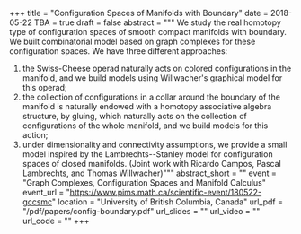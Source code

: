 +++
title = "Configuration Spaces of Manifolds with Boundary"
date = 2018-05-22
TBA = true
draft = false
abstract = """
We study the real homotopy type of configuration spaces of smooth compact manifolds with boundary. We built combinatorial model based on graph complexes for these configuration spaces. We have three different approaches:
1. the Swiss-Cheese operad naturally acts on colored configurations in the manifold, and we build models using Willwacher's graphical model for this operad;
1. the collection of configurations in a collar around the boundary of the manifold is naturally endowed with a homotopy associative algebra structure, by gluing, which naturally acts on the collection of configurations of the whole manifold, and we build models for this action;
3. under dimensionality and connectivity assumptions, we provide a small model inspired by the Lambrechts--Stanley model for configuration spaces of closed manifolds.
(Joint work with Ricardo Campos, Pascal Lambrechts, and Thomas Willwacher)"""
abstract_short = ""
event = "Graph Complexes, Configuration Spaces and Manifold Calculus"
event_url = "https://www.pims.math.ca/scientific-event/180522-gccsmc"
location = "University of British Columbia, Canada"
url_pdf = "/pdf/papers/config-boundary.pdf"
url_slides = ""
url_video = ""
url_code = ""
+++
